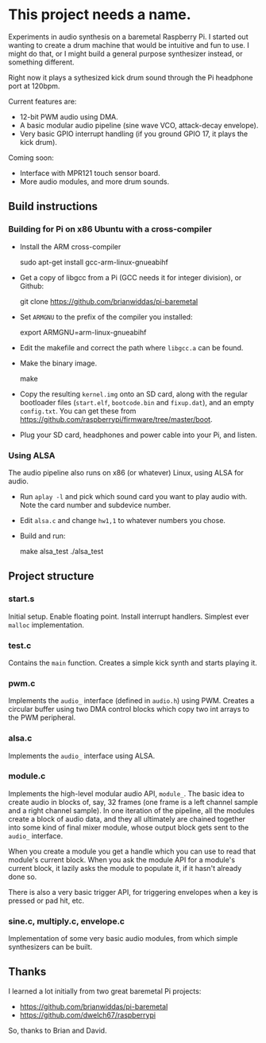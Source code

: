 This project needs a name.
==========================

Experiments in audio synthesis on a baremetal Raspberry Pi. I started out wanting to create a drum machine that would be intuitive and fun to use. I might do that, or I might build a general purpose synthesizer instead, or something different.

Right now it plays a sythesized kick drum sound through the Pi headphone port at 120bpm.

Current features are:

- 12-bit PWM audio using DMA.
- A basic modular audio pipeline (sine wave VCO, attack-decay envelope).
- Very basic GPIO interrupt handling (if you ground GPIO 17, it plays the kick drum).

Coming soon:

- Interface with MPR121 touch sensor board.
- More audio modules, and more drum sounds.

Build instructions
------------------

### Building for Pi on x86 Ubuntu with a cross-compiler

- Install the ARM cross-compiler

    sudo apt-get install gcc-arm-linux-gnueabihf

- Get a copy of libgcc from a Pi (GCC needs it for integer division), or Github:

    git clone https://github.com/brianwiddas/pi-baremetal

- Set `ARMGNU` to the prefix of the compiler you installed:

    export ARMGNU=arm-linux-gnueabihf

- Edit the makefile and correct the path where `libgcc.a` can be found.
- Make the binary image.

    make

- Copy the resulting `kernel.img` onto an SD card, along with the regular bootloader files (`start.elf`, `bootcode.bin` and `fixup.dat`), and an empty `config.txt`. You can get these from https://github.com/raspberrypi/firmware/tree/master/boot.

- Plug your SD card, headphones and power cable into your Pi, and listen.

### Using ALSA

The audio pipeline also runs on x86 (or whatever) Linux, using ALSA for audio.

- Run `aplay -l` and pick which sound card you want to play audio with. Note the card number and subdevice number.

- Edit `alsa.c` and change `hw1,1` to whatever numbers you chose.

- Build and run:

    make alsa_test
    ./alsa_test


Project structure
-----------------

### start.s
Initial setup. Enable floating point. Install interrupt handlers. Simplest ever `malloc` implementation.

### test.c
Contains the `main` function. Creates a simple kick synth and starts playing it.

### pwm.c
Implements the `audio_` interface (defined in `audio.h`) using PWM. Creates a circular buffer using two DMA control blocks which copy two int arrays to the PWM peripheral.

### alsa.c
Implements the `audio_` interface using ALSA.

### module.c
Implements the high-level modular audio API, `module_`. The basic idea to create audio in blocks of, say, 32 frames (one frame is a left channel sample and a right channel sample). In one iteration of the pipeline, all the modules create a block of audio data, and they all ultimately are chained together into some kind of final mixer module, whose output block gets sent to the `audio_` interface.

When you create a module you get a handle which you can use to read that module's current block. When you ask the module API for a module's current block, it lazily asks the module to populate it, if it hasn't already done so.

There is also a very basic trigger API, for triggering envelopes when a key is pressed or pad hit, etc.

### sine.c, multiply.c, envelope.c
Implementation of some very basic audio modules, from which simple synthesizers can be built.

Thanks
------

I learned a lot initially from two great baremetal Pi projects:

- https://github.com/brianwiddas/pi-baremetal
- https://github.com/dwelch67/raspberrypi

So, thanks to Brian and David.
